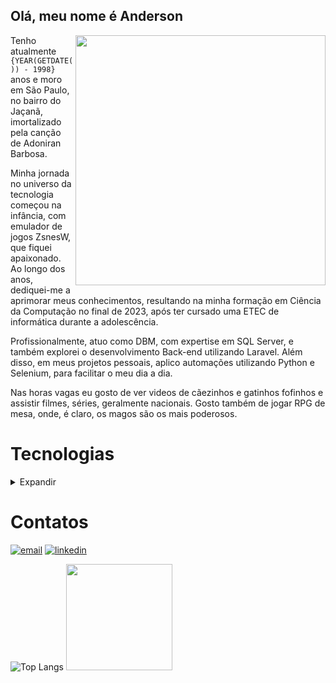 ## Olá, meu nome é Anderson

<img align="right" src="https://miro.medium.com/v2/resize:fit:828/format:webp/1*MMqRAS8_2Kf0q3TOnKh1Wg.jpeg" min-width="250px" max-width="250px" width="400px" height="400">

Tenho atualmente ```{YEAR(GETDATE()) - 1998}``` anos e moro em São Paulo, no bairro do Jaçanã, imortalizado pela canção de Adoniran Barbosa.

Minha jornada no universo da tecnologia começou na infância, com emulador de jogos ZsnesW, que fiquei apaixonado. Ao longo dos anos, dediquei-me a aprimorar meus conhecimentos, resultando na minha formação em Ciência da Computação no final de 2023, após ter cursado uma ETEC de informática durante a adolescência.

Profissionalmente, atuo como DBM, com expertise em SQL Server, e também explorei o desenvolvimento Back-end utilizando Laravel. Além disso, em meus projetos pessoais, aplico automações utilizando Python e Selenium, para facilitar o meu dia a dia.

Nas horas vagas eu gosto de ver videos de cãezinhos e gatinhos fofinhos e assistir filmes, séries, geralmente nacionais. Gosto também de jogar RPG de mesa, onde, é claro, os magos são os mais poderosos.

# Tecnologias

<details>
    <summary>Expandir</summary>

## Linguagens

<p align="left">
    <img alt="T-SQL" src="https://img.shields.io/badge/T--SQL-CC2927?style=for-the-badge&logo=microsoft-sql-server&logoColor=white"/>
    <img alt="Python" src="https://img.shields.io/badge/Python-3776AB?style=for-the-badge&logo=python&logoColor=white"/>
    <img alt="Java" src="https://img.shields.io/badge/Java-007396?style=for-the-badge&logo=java&logoColor=white"/>
    <img alt="C#" src="https://img.shields.io/badge/C_Sharp-239120?style=for-the-badge&logo=c-sharp&logoColor=white"/>
    <img alt="PHP" src="https://img.shields.io/badge/PHP-777BB4?style=for-the-badge&logo=php&logoColor=white"/>
    <img alt="Markdown" src="https://img.shields.io/badge/Markdown-000000?style=for-the-badge&logo=markdown&logoColor=white"/>
</p>

## Ferramentas

<p align="left">
    <img alt="Visual Studio Code" src="https://img.shields.io/badge/VScode-007ACC?style=for-the-badge&logo=visual-studio-code&logoColor=white"/>
    <img alt="SQL Server Management Studio" src="https://img.shields.io/badge/SSMS-CC2927?style=for-the-badge&logo=microsoft-sql-server&logoColor=white"/>
    <img alt="SQL Server Integration Services" src="https://img.shields.io/badge/SSIS-CC2927?style=for-the-badge&logo=microsoft-sql-server&logoColor=white"/>
    <img alt="MySQL Workbench" src="https://img.shields.io/badge/MySQL_Workbench-4479A1?style=for-the-badge&logo=mysql&logoColor=white"/>
    <img alt="Power BI" src="https://img.shields.io/badge/Power_BI-F2C811?style=for-the-badge&logo=power-bi&logoColor=black"/>
</p>

## Bibliotecas

<p align="left">
    <img alt="Pandas" src="https://img.shields.io/badge/Pandas-150458?style=for-the-badge&logo=pandas&logoColor=white"/>
    <img alt="Matplotlib" src="https://img.shields.io/badge/Matplotlib-150458?style=for-the-badge&logo=matplotlib&logoColor=white"/>
    <img alt="Selenium" src="https://img.shields.io/badge/Selenium-43B02A?style=for-the-badge&logo=selenium&logoColor=white"/>
    <img alt="Beautiful Soup" src="https://img.shields.io/badge/Beautiful_Soup-59666C?style=for-the-badge&logo=beautifulsoup&logoColor=white"/>
</p>

## Frameworks

<p align="left">
    <img alt="Laravel" src="https://img.shields.io/badge/Laravel-FF2D20?style=for-the-badge&logo=laravel&logoColor=white"/>
</p>

## Outros
<p align="left">
    <img alt="Json" src="https://img.shields.io/badge/Json-000000?style=for-the-badge&logo=json&logoColor=white"/>
    <!-- ETL -->
    <img alt="ETL" src="https://img.shields.io/badge/ETL-000000?style=for-the-badge&logo=etl&logoColor=white"/>
</p>

## Versionamento

<p align="left">
    <img alt="Git" src="https://img.shields.io/badge/Git-F05032?style=for-the-badge&logo=git&logoColor=white"/>
    <img alt="GitHub" src="https://img.shields.io/badge/GitHub-181717?style=for-the-badge&logo=github&logoColor=white"/>
    <img alt="Bitbucket" src="https://img.shields.io/badge/Bitbucket-0052CC?style=for-the-badge&logo=bitbucket&logoColor=white"/>
</p>
</details>

# Contatos

<p align="left">
    <a href="mailto:anderson_araujo_13@hotmail.com"><img alt="email" src="https://img.shields.io/badge/E--mail-2C9AF4?style=for-the-badge&logo=gmail&logoColor=white"/></a>
    <a href="https://www.linkedin.com/in/anderdot/"><img alt="linkedin" src="https://img.shields.io/badge/LinkedIn-0077B5?style=for-the-badge&logo=linkedin&logoColor=white"/></a>

<p align="left">
    <img src="https://github-readme-stats.vercel.app/api/top-langs/?username=anderdot&layout=compact&theme=slateorange" alt="Top Langs"/>
    <img height="170px" src="https://github-readme-streak-stats.herokuapp.com/?user=anderdot&theme=slateorange&hide_border=false"/>
</p>
